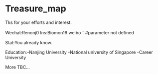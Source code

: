 # Treasure_map
Tks for your efforts and interest.

Wechat:Renonj0
Ins:Biomon16
weibo：#parameter not defined

Stat:You already know.

Education:-Nanjing University -National university of Singapore -Career University

More TBC...
